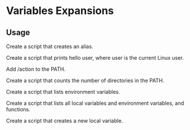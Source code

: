 # Variables Expansions

## Usage

Create a script that creates an alias.

Create a script that prints hello user, where user is the current Linux user.

Add /action to the PATH.

Create a script that counts the number of directories in the PATH.

Create a script that lists environment variables.

Create a script that lists all local variables and environment variables, and functions.

Create a script that creates a new local variable.
